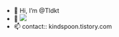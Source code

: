 - 👋 Hi, I’m @Tldkt
- 🌱 <img src="https://img.shields.io/badge/Java-007396?style=flat-square&logo=Java&logoColor=white"/>
- 📫 contact:: kindspoon.tistory.com



<!---
Tldkt/Tldkt is a ✨ special ✨ repository because its `README.md` (this file) appears on your GitHub profile.
You can click the Preview link to take a look at your changes.
--->
